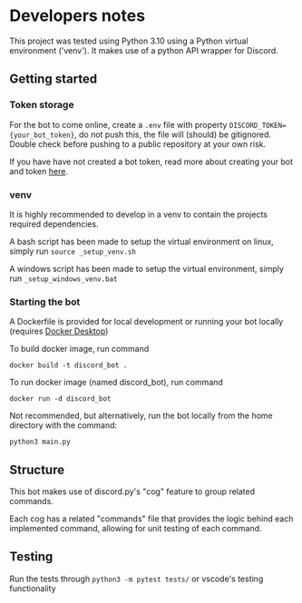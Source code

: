 # Developers notes
This project was tested using Python 3.10 using a Python virtual environment ('venv'). It makes use of a python API wrapper for Discord.

## Getting started

### Token storage
For the bot to come online, create a `.env` file with property `DISCORD_TOKEN={your_bot_token}`, do not push this, the file will (should) be gitignored. Double check before pushing to a public repository at your own risk.

If you have have not created a bot token, read more about creating your bot and token [here](https://discordpy.readthedocs.io/en/stable/discord.html).

### venv
It is highly recommended to develop in a venv to contain the projects required dependencies.

A bash script has been made to setup the virtual environment on linux, simply run `source _setup_venv.sh`

A windows script has been made to setup the virtual environment, simply run `_setup_windows_venv.bat`

### Starting the bot
A Dockerfile is provided for local development or running your bot locally (requires [Docker Desktop](https://www.docker.com/products/docker-desktop/))

To build docker image, run command
```
docker build -t discord_bot .
```

To run docker image (named discord_bot), run command
```
docker run -d discord_bot
```

Not recommended, but alternatively, run the bot locally from the home directory with the command:
```
python3 main.py
```

## Structure
This bot makes use of discord.py's "cog" feature to group related commands.

Each cog has a related "commands" file that provides the logic behind each implemented command, allowing for unit testing of each command.

## Testing
Run the tests through `python3 -m pytest tests/` or vscode's testing functionality